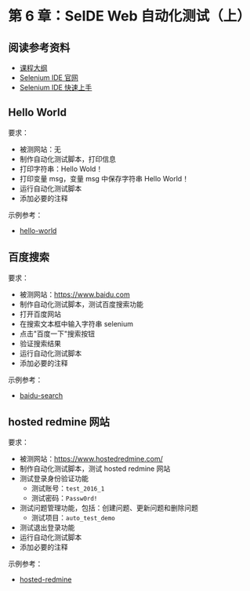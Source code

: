 # 第 6 章：SeIDE Web 自动化测试（上）

## 阅读参考资料

- [课程大纲](http://naotu.baidu.com/file/bef0e7fcb4f603e4791304d77b15c421?token=59d1386c1428551f)
- [Selenium IDE 官网](https://www.seleniumhq.org/selenium-ide/)
- [Selenium IDE 快速上手](https://selenium.wangding.in/getting-started.html)

## Hello World

要求：
- 被测网站：无
- 制作自动化测试脚本，打印信息
- 打印字符串：Hello Wold！
- 打印变量 msg，变量 msg 中保存字符串 Hello World！
- 运行自动化测试脚本
- 添加必要的注释

示例参考：
- [hello-world](https://github.com/wangding/selenium-ide-demo/blob/master/test/hello-world.side)

## 百度搜索

要求：
- 被测网站：https://www.baidu.com
- 制作自动化测试脚本，测试百度搜索功能
- 打开百度网站
- 在搜索文本框中输入字符串 selenium
- 点击"百度一下"搜索按钮
- 验证搜索结果
- 运行自动化测试脚本
- 添加必要的注释

示例参考：
- [baidu-search](https://github.com/wangding/selenium-ide-demo/blob/master/test/baidu-search.side)

## hosted redmine 网站

要求：
- 被测网站：https://www.hostedredmine.com/
- 制作自动化测试脚本，测试 hosted redmine 网站
- 测试登录身份验证功能
  - 测试账号：`test_2016_1`
  - 测试密码：`Passw0rd!`
- 测试问题管理功能，包括：创建问题、更新问题和删除问题
  - 测试项目：`auto_test_demo`
- 测试退出登录功能
- 运行自动化测试脚本
- 添加必要的注释

示例参考：
- [hosted-redmine](https://github.com/wangding/selenium-ide-demo/blob/master/test/hosted-redmine.side)
